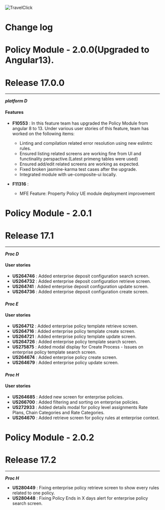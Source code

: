 ![TravelClick](https://static-tx.travelclick.com/tc-images/logo/travelclick-logo-wide.png "TravelClick")
# Change log
###
# Policy Module - 2.0.0(Upgraded to Angular13).
###
# Release 17.0.0
---
***platform D***
#### Features
- **F10553** : In this feature team has upgraded the Policy Module from angular 8 to 13. Under various user stories of this feature, team has worked on the following items:
  - Linting and compilation related error resolution using new eslintrc rules.
  - Ensured listing related screens are working fine from UI and functinality perspactive.(Latest primeng tables were used)
  - Ensured add/edit related screens are working as expected.
  - Fixed broken jasmine-karma test cases after the upgrade.
  - Integrated module with ue-composite-ui locally.

- **F11316** :
  - MFE Feature: Property Policy UE module deployment improvement 
###

###
# Policy Module - 2.0.1
###
# Release 17.1
---
***Proc D***
#### User stories
- **US264746** : Added enterprise deposit configuration search screen.
- **US264732** : Added enterprise deposit configuration retrieve screen.
- **US264741** : Added enterprise deposit configuration update screen.
- **US264736** : Added enterprise deposit configuration create screen.
###

***Proc E***
#### User stories
- **US264712** : Added enterprise policy template retrieve screen.
- **US264716** : Added enterprise policy template create screen.
- **US264721** : Added enterprise policy template update screen.
- **US264726** : Added enterprise policy template search screen.
- **US275875** : Added modal display for Create Process - Issues on enterprise policy template search screen.
- **US264674** : Added enterprise policy create screen.
- **US264679** : Added enterprise policy update screen.

###

***Proc H***
#### User stories
- **US264685** : Added new screen for enterprise policies.
- **US266700** : Added filtering and sorting on enterprise policies.
- **US272933** : Added details modal for policy level assignments Rate Plans, Chain Categories and Rate Categories.
- **US264670** : Added retrieve screen for policy rules at enterprise context.
###

###
# Policy Module - 2.0.2
###
# Release 17.2
---
***Proc H***
- **US280449** : Fixing enterprise policy retrieve screen to show every rules related to one policy.
- **US280448** : Fixing Policy Ends in X days alert for enterprise policy search screen.